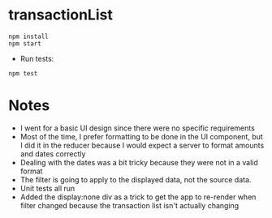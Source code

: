 # transactionList

```
npm install
npm start
```

* Run tests:

```
npm test
```

# Notes
* I went for a basic UI design since there were no specific requirements
* Most of the time, I prefer formatting to be done in the UI component, but I did it in the reducer because I would expect a server to format amounts and dates correctly
* Dealing with the dates was a bit tricky because they were not in a valid format
* The filter is going to apply to the displayed data, not the source data.
* Unit tests all run
* Added the display:none div as a trick to get the app to re-render when filter changed because the transaction list isn't actually changing
